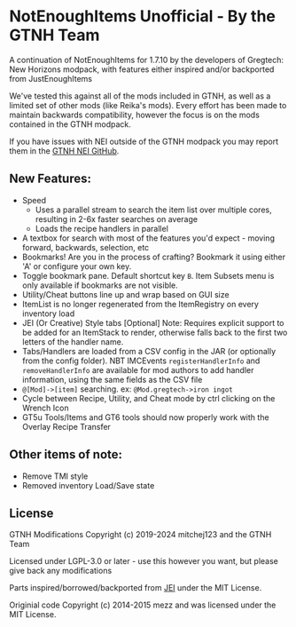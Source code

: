 # NotEnoughItems Unofficial - By the GTNH Team

A continuation of NotEnoughItems for 1.7.10 by the developers of Gregtech: New Horizons modpack, with features either inspired and/or backported from JustEnoughItems

We've tested this against all of the mods included in GTNH, as well as a limited set of other mods (like Reika's mods). Every effort has been made to maintain backwards compatibility, however the focus is on the mods contained in the GTNH modpack.

If you have issues with NEI outside of the GTNH modpack you may report them in the [GTNH NEI GitHub](https://github.com/GTNewHorizons/NotEnoughItems).

## New Features:

* Speed
  - Uses a parallel stream to search the item list over multiple cores, resulting in 2-6x faster searches on average
  - Loads the recipe handlers in parallel
* A textbox for search with most of the features you'd expect - moving forward, backwards, selection, etc
* Bookmarks! Are you in the process of crafting? Bookmark it using either 'A' or configure your own key.
* Toggle bookmark pane.  Default shortcut key `B`.  Item Subsets menu is only available if bookmarks are not visible.
* Utility/Cheat buttons line up and wrap based on GUI size
* ItemList is no longer regenerated from the ItemRegistry on every inventory load
* JEI (Or Creative) Style tabs [Optional]  Note: Requires explicit support to be added for an ItemStack to render, otherwise falls back to the first two letters of the handler name.
* Tabs/Handlers are loaded from a CSV config in the JAR (or optionally from the config folder).  NBT IMCEvents `registerHandlerInfo` and `removeHandlerInfo` are available for mod authors to add handler information, using the same fields as the CSV file
* `@[Mod]->[item]` searching.  ex: `@Mod.gregtech->iron ingot`
* Cycle between Recipe, Utility, and Cheat mode by ctrl clicking on the Wrench Icon
* GT5u Tools/Items and GT6 tools should now properly work with the Overlay Recipe Transfer

## Other items of note:

* Remove TMI style
* Removed inventory Load/Save state

## License

GTNH Modifications Copyright (c) 2019-2024 mitchej123 and the GTNH Team

Licensed under LGPL-3.0 or later - use this however you want, but please give back any modifications

Parts inspired/borrowed/backported from [JEI](https://github.com/mezz/JustEnoughItems/tree/1.12) under the MIT License.

Originial code Copyright (c) 2014-2015 mezz and was licensed under the MIT License.
